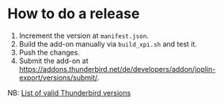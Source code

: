 # How to do a release

1. Increment the version at `manifest.json`.
2. Build the add-on manually via `build_xpi.sh` and test it.
3. Push the changes.
4. Submit the add-on at <https://addons.thunderbird.net/de/developers/addon/joplin-export/versions/submit/>.

NB: [List of valid Thunderbird versions](https://addons.thunderbird.net/en-US/thunderbird/pages/appversions/)
